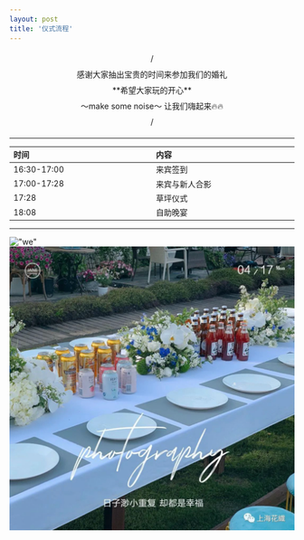 ```yaml
---
layout: post
title: '仪式流程'
---
```


<p align="center" style="line-height:2em;">
/ <br> 
感谢大家抽出宝贵的时间来参加我们的婚礼 <br>       
**希望大家玩的开心** <br>
～make some noise～ 让我们嗨起来🔥🔥 <br> 
/</p>

----
<style>
table th:first-of-type {
    width: 20%;
}
table th:nth-of-type(2) {
    width: 20%;
}
<table border="1" cellspacing="0">
</style>
| **时间**       | **内容**        |
|:--------------|:---------------|
| 16:30\-17:00 | 来宾签到| 
| 17:00\-17:28 | 来宾与新人合影 | 
| 17:28  | 草坪仪式        |  
| 18:08  | 自助晚宴   |


---
!["we"](/assets/img/zhiweishiguang/05.jpg "We")
!["we"](/assets/img/zhiweishiguang/06.jpg "We")
